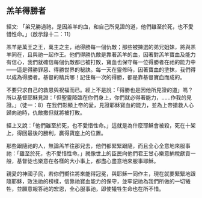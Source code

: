 ## 羔羊得勝者 ##

經文: 「弟兄勝過祂，是因羔羊的血，和自己所見證的道，他們雖至於死，也不愛惜性命。」（啟示錄十二：11）



羔羊是萬王之王，萬主之主，祂得勝每一個仇敵；那些被揀選的弟兄姐妹，將與羔羊同在，且與祂一起作王。他們得勝仇敵是靠著羔羊的血，因著對羔羊寶血及能力有信心，我們就確信每個仇敵都已被打敗，寶血也保守每一位得勝者在祂的能力中——這是得勝罪惡、得勝世界的秘訣。每一天在靈修時，因著寶血的塗抹，我們得以成為得勝者。基督的精兵哪！記住每一次的得勝，都是靠基督寶血而成的。

不要只求自己的救恩與祝福而已。經上不是說：「得勝也是因他所見證的道」嗎？所以基督耶穌見證：「但聖靈降臨在你們身上，你們就必得著能力，……作我的見證。」（徒一：8）在我們彰顯上帝的愛，見證耶穌寶血的能力，並為上帝搶救人心歸向祂時，仇敵撒但就將被打敗。

經上又說：「他們雖至於死，也不愛惜性命。」這就是為什麼耶穌會被殺，死在十架上，得回最後的勝利，贏得寶座上的位置。

那些跟隨祂的人，無論羔羊往那兒去，他們都緊緊跟隨，而且全心全意地來服事祂：「雖至於死，也不愛惜性命。」就像世上的臣民向他們君王甘心樂意納稅獻貢一般，基督徒也樂意在各樣的大小事上，都盡心盡意地來服事耶穌。

親愛的神國子民，若你們嚮往將來能得冠冕，與耶穌一同作主，現在就要緊緊地跟隨耶穌，效法祂的榜樣，信靠祂寶血能力的保守，並牢記祂為我們所做的一切犧牲，並願意報答祂的宏恩，全心服事祂，即使犧牲生命也在所不惜。
